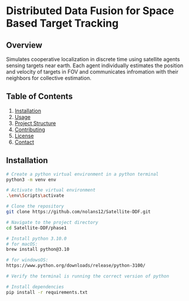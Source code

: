 # Distributed Data Fusion for Space Based Target Tracking 

## Overview
Simulates cooperative localization in discrete time using satellite agents sensing targets near earth. Each
agent individually estimates the position and velocity of targets in FOV and communicates infromation with 
their neighbors for collective estimation. 

## Table of Contents
1. [Installation](#installation)
2. [Usage](#usage)
3. [Project Structure](#project-structure)
4. [Contributing](#contributing)
5. [License](#license)
6. [Contact](#contact)

## Installation
```bash
# Create a python virtual environment in a python terminal
python3 -m venv env

# Activate the virtual environment
.\env\Scripts\activate

# Clone the repository
git clone https://github.com/nolans12/Satellite-DDF.git

# Navigate to the project directory
cd Satellite-DDF/phase1

# Install python 3.10.0
# for macOS:
brew install python@3.10

# for windowsOS:
https://www.python.org/downloads/release/python-3100/

# Verify the terminal is running the correct version of python

# Install dependencies
pip install -r requirements.txt






